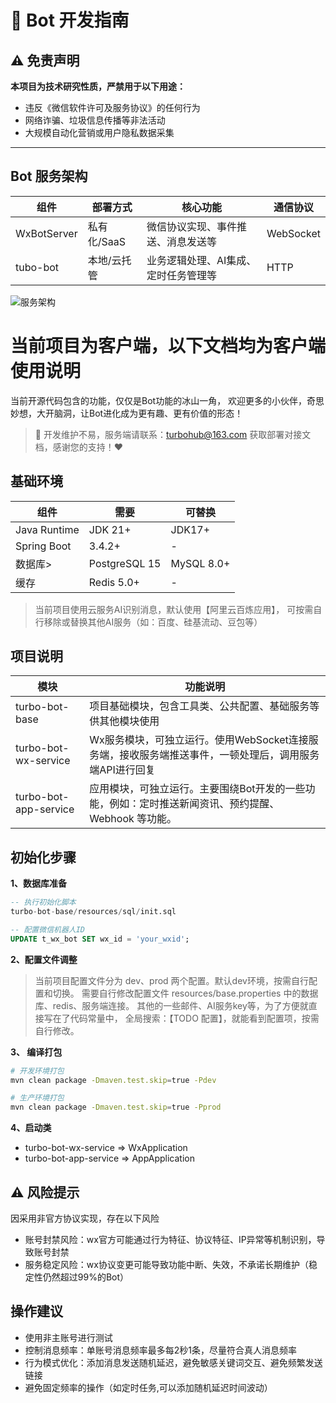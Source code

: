 # 🤖 Bot 开发指南

## ⚠️ 免责声明
**本项目为技术研究性质，严禁用于以下用途：**
- 违反《微信软件许可及服务协议》的任何行为
- 网络诈骗、垃圾信息传播等非法活动
- 大规模自动化营销或用户隐私数据采集
---


## Bot 服务架构

|组件|部署方式|核心功能|通信协议|
|----|-------|-------|--------|
|WxBotServer|私有化/SaaS|微信协议实现、事件推送、消息发送等|WebSocket|
|tubo-bot|本地/云托管|业务逻辑处理、AI集成、定时任务管理等|HTTP|

![服务架构](https://upload.cc/i1/2025/05/12/HwaEl3.png "服务架构")

# 当前项目为客户端，以下文档均为客户端使用说明

当前开源代码包含的功能，仅仅是Bot功能的冰山一角，
欢迎更多的小伙伴，奇思妙想，大开脑洞，让Bot进化成为更有趣、更有价值的形态！

> 📧 开发维护不易，服务端请联系：turbohub@163.com 获取部署对接文档，感谢您的支持！❤️


## 基础环境

|组件|需要|可替换|
|----|-------|-------|
|Java Runtime|JDK 21+|JDK17+|
|Spring Boot|3.4.2+|-|
|数据库>|PostgreSQL 15|MySQL 8.0+|
|缓存|Redis 5.0+|-|

> 当前项目使用云服务AI识别消息，默认使用【阿里云百炼应用】，
可按需自行移除或替换其他AI服务（如：百度、硅基流动、豆包等）

## 项目说明

|模块|功能说明|
|-----|-----|
|turbo-bot-base|项目基础模块，包含工具类、公共配置、基础服务等供其他模块使用|
|turbo-bot-wx-service|Wx服务模块，可独立运行。使用WebSocket连接服务端，接收服务端推送事件，一顿处理后，调用服务端API进行回复|
|turbo-bot-app-service|应用模块，可独立运行。主要围绕Bot开发的一些功能，例如：定时推送新闻资讯、预约提醒、Webhook 等功能。|

## 初始化步骤

**1、数据库准备**
```sql
-- 执行初始化脚本
turbo-bot-base/resources/sql/init.sql

-- 配置微信机器人ID
UPDATE t_wx_bot SET wx_id = 'your_wxid';
```

**2、配置文件调整**

>  当前项目配置文件分为 dev、prod 两个配置。默认dev环境，按需自行配置和切换。
需要自行修改配置文件 resources/base.properties 中的数据库、redis、服务端连接。
其他的一些邮件、AI服务key等，为了方便就直接写在了代码常量中，
全局搜索：【TODO 配置】，就能看到配置项，按需自行修改。

**3、 编译打包**

```bash
# 开发环境打包
mvn clean package -Dmaven.test.skip=true -Pdev

# 生产环境打包
mvn clean package -Dmaven.test.skip=true -Pprod
```

**4、启动类**
- turbo-bot-wx-service => WxApplication
- turbo-bot-app-service => AppApplication

## ⚠️ 风险提示
因采用非官方协议实现，存在以下风险
- 账号封禁风险：wx官方可能通过行为特征、协议特征、IP异常等机制识别，导致账号封禁
- 服务稳定风险：wx协议变更可能导致功能中断、失效，不承诺长期维护（稳定性仍然超过99%的Bot）

## 操作建议
- 使用非主账号进行测试
- 控制消息频率：单账号消息频率最多每2秒1条，尽量符合真人消息频率
- 行为模式优化：添加消息发送随机延迟，避免敏感关键词交互、避免频繁发送链接
- 避免固定频率的操作（如定时任务,可以添加随机延迟时间波动）
